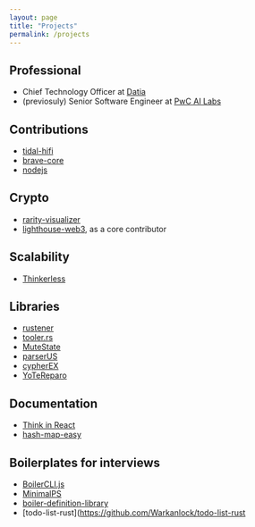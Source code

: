 ```yaml
---
layout: page
title: "Projects"
permalink: /projects
---
```


## Professional

- Chief Technology Officer at [Datia](https://datia.app)
- (previosuly) Senior Software Engineer at [PwC AI Labs](https://pwc.com)

## Contributions

- [tidal-hifi](https://github.com/Warkanlock/tidal-hifi)
- [brave-core](https://github.com/brave/brave-core/pull/8172)
- [nodejs](hhttps://github.com/nodejs/node/commit/99b109f7f367c61c1524e8278a8277740b0ce0d1)

## Crypto

- [rarity-visualizer](https://www.rarityvisualizer.com)
- [lighthouse-web3](https://github.com/LighthouseWeb3), as a core contributor

## Scalability

- [Thinkerless](https://github.com/Warkanlock/thinkerless)

## Libraries

- [rustener](https://github.com/Warkanlock/rustener)
- [tooler.rs](https://github.com/Warkanlock/toolers)
- [MuteState](https://github.com/Warkanlock/MuteState)
- [parserUS](https://github.com/Warkanlock/parserUS)
- [cypherEX](https://github.com/Warkanlock/cypherEX)
- [YoTeReparo](https://github.com/Warkanlock/YoTeReparo)

## Documentation

- [Think in React](https://github.com/Warkanlock/ThinkInReact)
- [hash-map-easy](https://github.com/Warkanlock/hash-map-easy)

## Boilerplates for interviews

- [BoilerCLI.js](https://github.com/Warkanlock/BoilerCLI.js)
- [MinimalPS](https://github.com/Warkanlock/MinimalPS)
- [boiler-definition-library](https://github.com/Warkanlock/boiler-definition-library)
- [todo-list-rust](https://github.com/Warkanlock/todo-list-rust
